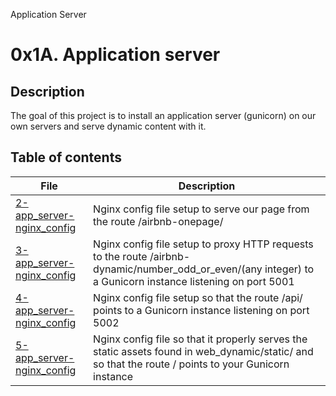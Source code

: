 Application Server


# 0x1A. Application server

## Description
The goal of this project is to install an application server (gunicorn) on our own servers and serve dynamic content with it.

## Table of contents
File | Description
---- | -----------
[2-app_server-nginx_config](./2-app_server-nginx_config) | Nginx config file setup to serve our page from the route /airbnb-onepage/
[3-app_server-nginx_config](./3-app_server-nginx_config) | Nginx config file setup to proxy HTTP requests to the route /airbnb-dynamic/number_odd_or_even/(any integer) to a Gunicorn instance listening on port 5001
[4-app_server-nginx_config](./4-app_server-nginx_config) | Nginx config file setup so that the route /api/ points to a Gunicorn instance listening on port 5002
[5-app_server-nginx_config](./5-app_server-nginx_config) | Nginx config file  so that it properly serves the static assets found in web_dynamic/static/ and so that the route / points to your Gunicorn instance

